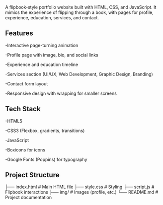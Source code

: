 A flipbook-style portfolio website built with HTML, CSS, and JavaScript. 
It mimics the experience of flipping through a book, with pages for profile, experience, education, services, and contact.

## Features

  -Interactive page-turning animation
  
  -Profile page with image, bio, and social links
  
  -Experience and education timeline
  
  -Services section (UI/UX, Web Development, Graphic Design, Branding)
  
  -Contact form layout
  
  -Responsive design with wrapping for smaller screens


## Tech Stack
  -HTML5
  
  -CSS3 (Flexbox, gradients, transitions)
  
  -JavaScript
  
  -Boxicons for icons
  
  -Google Fonts (Poppins) for typography

## Project Structure
├── index.html        # Main HTML file
├── style.css         # Styling
├── script.js         # Flipbook interactions
├── img/              # Images (profile, etc.)
└── README.md         # Project documentation
